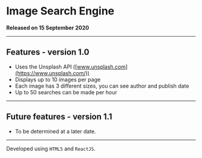 # Image Search Engine

**Released on 15 September 2020**

***

## Features - version 1.0

- Uses the Unsplash API ([www.unsplash.com](https://www.unsplash.com/))
- Displays up to 10 images per page
- Each image has 3 different sizes, you can see author and publish date
- Up to 50 searches can be made per hour

***

## Future features - version 1.1

- To be determined at a later date.
	
***

Developed using `HTML5` and `ReactJS`.